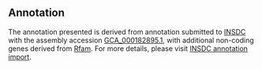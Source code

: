 

Annotation
----------

The annotation presented is derived from annotation submitted to
[INSDC](http://www.insdc.org) with the assembly accession
[GCA\_000182895.1](http://www.ebi.ac.uk/ena/data/view/GCA_000182895.1),
with additional non-coding genes derived from
[Rfam](http://rfam.xfam.org/). For more details, please visit [INSDC
annotation
import](http://ensemblgenomes.org/info/data/insdc_annotation).
